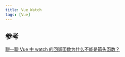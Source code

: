 ```yaml
---
title: Vue Watch
tags: [Vue]
---
```


## 参考

[聊一聊 Vue 中 watch 的回调函数为什么不能是箭头函数？](https://blog.csdn.net/qq_43199318/article/details/103380119)